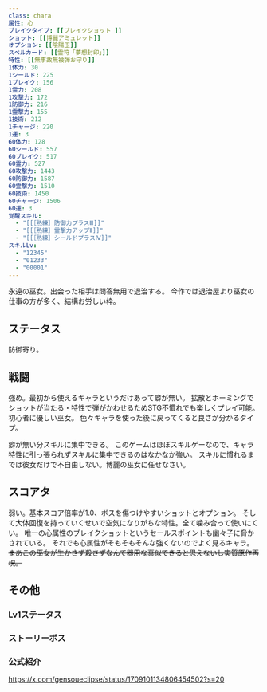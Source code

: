 ```yaml
---
class: chara
属性: 心
ブレイクタイプ: [[ブレイクショット ]]
ショット: [[博麗アミュレット]]
オプション: [[陰陽玉]]
スペルカード: [[霊符「夢想封印」]]
特性: [[無事故無被弾お守り]]
1体力: 30
1シールド: 225
1ブレイク: 156
1霊力: 208
1攻撃力: 172
1防御力: 216
1霊撃力: 155
1技術: 212
1チャージ: 220
1運: 3
60体力: 128
60シールド: 557
60ブレイク: 517
60霊力: 527
60攻撃力: 1443
60防御力: 1587
60霊撃力: 1510
60技術: 1450
60チャージ: 1506
60運: 3
覚醒スキル:
  - "[[［熟練］防御力プラスⅢ]]"
  - "[[［熟練］霊撃力アップⅡ]]"
  - "[[［熟練］シールドプラスⅣ]]"
スキルLv: 
  - "12345"
  - "01233"
  - "00001"
---
```


永遠の巫女。出会った相手は問答無用で退治する。
今作では退治屋より巫女の仕事の方が多く、結構お労しい枠。
## ステータス
防御寄り。
## 戦闘
強め。最初から使えるキャラというだけあって癖が無い。
拡散とホーミングでショットが当たる・特性で弾がかわせるためSTG不慣れでも楽しくプレイ可能。初心者に優しい巫女。
色々キャラを使った後に戻ってくると良さが分かるタイプ。

癖が無い分スキルに集中できる。
このゲームはほぼスキルゲーなので、キャラ特性に引っ張られずスキルに集中できるのはなかなか強い。
スキルに慣れるまでは彼女だけで不自由しない。博麗の巫女に任せなさい。
## スコアタ
弱い。基本スコア倍率が1.0、ボスを傷つけやすいショットとオプション。
そして大体回復を持っていくせいで空気になりがちな特性。全て噛み合って使いにくい。
唯一の心属性のブレイクショットというセールスポイントも幽々子に脅かされている。
それでも心属性がそもそもそんな強くないのでよく見るキャラ。
~~まあこの巫女が生かさず殺さずなんて器用な真似できると思えないし実質原作再現。~~
## その他
### Lv1ステータス
### ストーリーボス
### 公式紹介
https://x.com/gensoueclipse/status/1709101134806454502?s=20